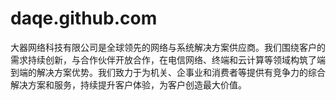 daqe.github.com
===============

大器网络科技有限公司是全球领先的网络与系统解决方案供应商。我们围绕客户的需求持续创新，与合作伙伴开放合作，在电信网络、终端和云计算等领域构筑了端到端的解决方案优势。我们致力于为机关、企事业和消费者等提供有竞争力的综合解决方案和服务，持续提升客户体验，为客户创造最大价值。
